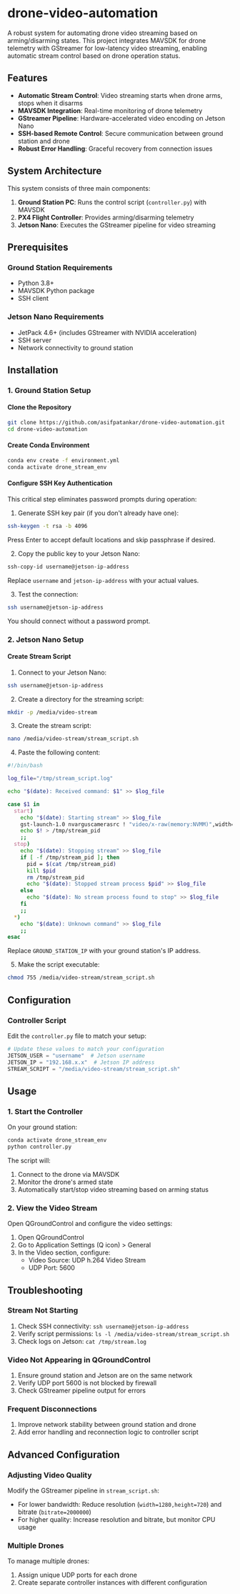 # drone-video-automation
A robust system for automating drone video streaming based on arming/disarming states. This project integrates MAVSDK for drone telemetry with GStreamer for low-latency video streaming, enabling automatic stream control based on drone operation status.

## Features

- **Automatic Stream Control**: Video streaming starts when drone arms, stops when it disarms
- **MAVSDK Integration**: Real-time monitoring of drone telemetry
- **GStreamer Pipeline**: Hardware-accelerated video encoding on Jetson Nano
- **SSH-based Remote Control**: Secure communication between ground station and drone
- **Robust Error Handling**: Graceful recovery from connection issues


## System Architecture

This system consists of three main components:

1. **Ground Station PC**: Runs the control script (`controller.py`) with MAVSDK
2. **PX4 Flight Controller**: Provides arming/disarming telemetry
3. **Jetson Nano**: Executes the GStreamer pipeline for video streaming

## Prerequisites

### Ground Station Requirements

- Python 3.8+
- MAVSDK Python package
- SSH client


### Jetson Nano Requirements

- JetPack 4.6+ (includes GStreamer with NVIDIA acceleration)
- SSH server
- Network connectivity to ground station


## Installation

### 1. Ground Station Setup

#### Clone the Repository

```bash
git clone https://github.com/asifpatankar/drone-video-automation.git
cd drone-video-automation
```


#### Create Conda Environment

```bash
conda env create -f environment.yml
conda activate drone_stream_env
```


#### Configure SSH Key Authentication

This critical step eliminates password prompts during operation:

1. Generate SSH key pair (if you don't already have one):

```bash
ssh-keygen -t rsa -b 4096
```

Press Enter to accept default locations and skip passphrase if desired.

2. Copy the public key to your Jetson Nano:

```bash
ssh-copy-id username@jetson-ip-address
```

Replace `username` and `jetson-ip-address` with your actual values.

3. Test the connection:

```bash
ssh username@jetson-ip-address
```

You should connect without a password prompt.

### 2. Jetson Nano Setup

#### Create Stream Script

1. Connect to your Jetson Nano:

```bash
ssh username@jetson-ip-address
```

2. Create a directory for the streaming script:

```bash
mkdir -p /media/video-stream
```

3. Create the stream script:

```bash
nano /media/video-stream/stream_script.sh
```

4. Paste the following content:

```bash
#!/bin/bash

log_file="/tmp/stream_script.log"

echo "$(date): Received command: $1" >> $log_file

case $1 in
  start)
    echo "$(date): Starting stream" >> $log_file
    gst-launch-1.0 nvarguscamerasrc ! "video/x-raw(memory:NVMM)",width=1920,height=1080,framerate=30/1,format=NV12 ! videoconvert ! omxh264enc control-rate=constant bitrate=5000000 iframeinterval=15 ! h264parse ! rtph264pay name=pay0 pt=96 config-interval=-1 ! udpsink host=GROUND_STATION_IP port=5600 sync=false &
    echo $! > /tmp/stream_pid
    ;;
  stop)
    echo "$(date): Stopping stream" >> $log_file
    if [ -f /tmp/stream_pid ]; then
      pid = $(cat /tmp/stream_pid)
      kill $pid
      rm /tmp/stream_pid
      echo "$(date): Stopped stream process $pid" >> $log_file
    else
      echo "$(date): No stream process found to stop" >> $log_file
    fi
    ;;
  *)
    echo "$(date): Unknown command" >> $log_file
    ;;
esac
```

Replace `GROUND_STATION_IP` with your ground station's IP address.

5. Make the script executable:

```bash
chmod 755 /media/video-stream/stream_script.sh
```


## Configuration

### Controller Script

Edit the `controller.py` file to match your setup:

```python
# Update these values to match your configuration
JETSON_USER = "username"  # Jetson username
JETSON_IP = "192.168.x.x"  # Jetson IP address
STREAM_SCRIPT = "/media/video-stream/stream_script.sh"
```


## Usage

### 1. Start the Controller

On your ground station:

```bash
conda activate drone_stream_env
python controller.py
```

The script will:

1. Connect to the drone via MAVSDK
2. Monitor the drone's armed state
3. Automatically start/stop video streaming based on arming status

### 2. View the Video Stream

Open QGroundControl and configure the video settings:

1. Open QGroundControl
2. Go to Application Settings (Q icon) > General
3. In the Video section, configure:
    - Video Source: UDP h.264 Video Stream
    - UDP Port: 5600

## Troubleshooting

### Stream Not Starting

1. Check SSH connectivity: `ssh username@jetson-ip-address`
2. Verify script permissions: `ls -l /media/video-stream/stream_script.sh`
3. Check logs on Jetson: `cat /tmp/stream.log`

### Video Not Appearing in QGroundControl

1. Ensure ground station and Jetson are on the same network
2. Verify UDP port 5600 is not blocked by firewall
3. Check GStreamer pipeline output for errors

### Frequent Disconnections

1. Improve network stability between ground station and drone
2. Add error handling and reconnection logic to controller script

## Advanced Configuration

### Adjusting Video Quality

Modify the GStreamer pipeline in `stream_script.sh`:

- For lower bandwidth: Reduce resolution (`width=1280,height=720`) and bitrate (`bitrate=2000000`)
- For higher quality: Increase resolution and bitrate, but monitor CPU usage


### Multiple Drones

To manage multiple drones:

1. Assign unique UDP ports for each drone
2. Create separate controller instances with different configuration
